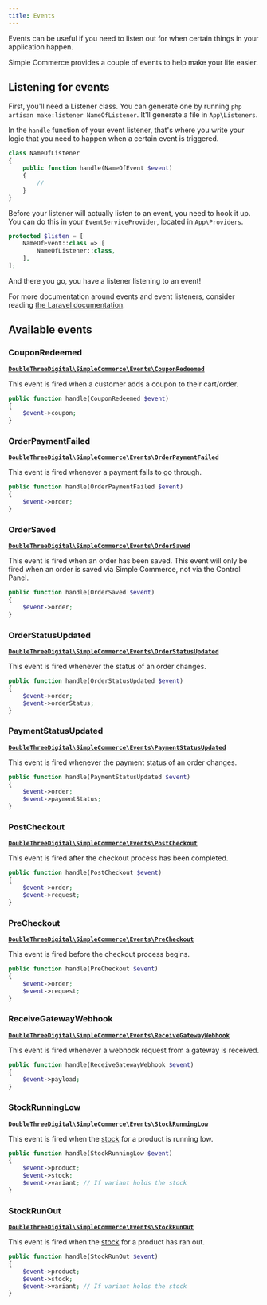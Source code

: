 ```yaml
---
title: Events
---
```


Events can be useful if you need to listen out for when certain things in your application happen.

Simple Commerce provides a couple of events to help make your life easier.

## Listening for events

First, you'll need a Listener class. You can generate one by running `php artisan make:listener NameOfListener`. It'll generate a file in `App\Listeners`.

In the `handle` function of your event listener, that's where you write your logic that you need to happen when a certain event is triggered.

```php
class NameOfListener
{
    public function handle(NameOfEvent $event)
    {
        //
    }
}
```

Before your listener will actually listen to an event, you need to hook it up. You can do this in your `EventServiceProvider`, located in `App\Providers`.

```php
protected $listen = [
	NameOfEvent::class => [
    	NameOfListener::class,
    ],
];
```

And there you go, you have a listener listening to an event!

For more documentation around events and event listeners, consider reading [the Laravel documentation](https://laravel.com/docs/events).

## Available events

### CouponRedeemed

[**`DoubleThreeDigital\SimpleCommerce\Events\CouponRedeemed`**](https://github.com/duncanmcclean/simple-commerce/blob/main/src/Events/CouponRedeemed.php)

This event is fired when a customer adds a coupon to their cart/order.

```php
public function handle(CouponRedeemed $event)
{
	$event->coupon;
}
```

### OrderPaymentFailed

[**`DoubleThreeDigital\SimpleCommerce\Events\OrderPaymentFailed`**](https://github.com/duncanmcclean/simple-commerce/blob/main/src/Events/OrderPaymentFailed.php)

This event is fired whenever a payment fails to go through.

```php
public function handle(OrderPaymentFailed $event)
{
	$event->order;
}
```

### OrderSaved

[**`DoubleThreeDigital\SimpleCommerce\Events\OrderSaved`**](https://github.com/duncanmcclean/simple-commerce/blob/main/src/Events/OrderSaved.php)

This event is fired when an order has been saved. This event will only be fired when an order is saved via Simple Commerce, not via the Control Panel.

```php
public function handle(OrderSaved $event)
{
	$event->order;
}
```

### OrderStatusUpdated

[**`DoubleThreeDigital\SimpleCommerce\Events\OrderStatusUpdated`**](https://github.com/duncanmcclean/simple-commerce/blob/main/src/Events/OrderStatusUpdated.php)

This event is fired whenever the status of an order changes.

```php
public function handle(OrderStatusUpdated $event)
{
	$event->order;
    $event->orderStatus;
}
```

### PaymentStatusUpdated

[**`DoubleThreeDigital\SimpleCommerce\Events\PaymentStatusUpdated`**](https://github.com/duncanmcclean/simple-commerce/blob/main/src/Events/PaymentStatusUpdated.php)

This event is fired whenever the payment status of an order changes.

```php
public function handle(PaymentStatusUpdated $event)
{
	$event->order;
    $event->paymentStatus;
}
```

### PostCheckout

[**`DoubleThreeDigital\SimpleCommerce\Events\PostCheckout`**](https://github.com/duncanmcclean/simple-commerce/blob/main/src/Events/PostCheckout.php)

This event is fired after the checkout process has been completed.

```php
public function handle(PostCheckout $event)
{
	$event->order;
    $event->request;
}
```

### PreCheckout

[**`DoubleThreeDigital\SimpleCommerce\Events\PreCheckout`**](https://github.com/duncanmcclean/simple-commerce/blob/main/src/Events/PreCheckout.php)

This event is fired before the checkout process begins.

```php
public function handle(PreCheckout $event)
{
	$event->order;
    $event->request;
}
```

### ReceiveGatewayWebhook

[**`DoubleThreeDigital\SimpleCommerce\Events\ReceiveGatewayWebhook`**](https://github.com/duncanmcclean/simple-commerce/blob/main/src/Events/ReceiveGatewayWebhook.php)

This event is fired whenever a webhook request from a gateway is received.

```php
public function handle(ReceiveGatewayWebhook $event)
{
	$event->payload;
}
```

### StockRunningLow

[**`DoubleThreeDigital\SimpleCommerce\Events\StockRunningLow`**](https://github.com/duncanmcclean/simple-commerce/blob/main/src/Events/StockRunningLow.php)

This event is fired when the [stock](/stock) for a product is running low.

```php
public function handle(StockRunningLow $event)
{
	$event->product;
    $event->stock;
    $event->variant; // If variant holds the stock
}
```

### StockRunOut

[**`DoubleThreeDigital\SimpleCommerce\Events\StockRunOut`**](https://github.com/duncanmcclean/simple-commerce/blob/main/src/Events/StockRunOut.php)

This event is fired when the [stock](/stock) for a product has ran out.

```php
public function handle(StockRunOut $event)
{
	$event->product;
    $event->stock;
    $event->variant; // If variant holds the stock
}
```
